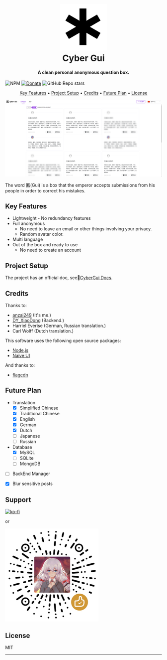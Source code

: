 
<h1 align="center">
  <br>
  <a href="https://github.com/anzai249/CyberGui/"><img src="./public/favicon.svg" alt="CyberGui" width="150"></a>
  <br>
  Cyber Gui
  <br>
</h1>

<h4 align="center">A clean personal anonymous question box.</h4>

<p align="center">

![NPM](https://img.shields.io/npm/l/naive-ui)
[![Donate](https://img.shields.io/badge/%24-Donate-ff69b4)](https://www.paypal.me/MoriTokugawa)
![GitHub Repo stars](https://img.shields.io/github/stars/anzai249/CyberGui?style=social)
</p>

<p align="center">
  <a href="#key-features">Key Features</a> •
  <a href="#project-setup">Project Setup</a> •
  <a href="#credits">Credits</a> •
  <a href="#future-plan">Future Plan</a> •
  <a href="#license">License</a>
</p>

![screenshot](./img/screenshot.png)

The word 匭(Gui) is a box that the emperor accepts submissions from his people in order to correct his mistakes.

## Key Features

* Lightweight - No redundancy features
* Full anonymous
  - No need to leave an email or other things involving your privacy.
  - Random avatar color.
* Multi language
* Out of the box and ready to use
  - No need to create an account

## Project Setup

The project has an official doc, see📄[CyberGui Docs](https://cybergui-docs.sleepingbed.top/).

## Credits

Thanks to:

- [anzai249](https://github.com/anzai249) 
(It's me.)
- [DY_XiaoDong](https://github.com/dy-xiaodong2022) 
(Backend.)
- Harriel Everise 
(German, Russian translation.)
- Carl Wolff 
(Dutch translation.)

This software uses the following open source packages:

- [Node.js](https://nodejs.org/)
- [Naive UI](https://www.naiveui.com)

And thanks to:

- [flagcdn](https://flagcdn.com)

## Future Plan

* Translation
  - [x] Simplified Chinese
  - [x] Traditional Chinese
  - [x] English
  - [x] German
  - [x] Dutch
  - [ ] Japanese
  - [ ] Russian

* Database
  - [x] MySQL
  - [ ] SQLite
  - [ ] MongoDB

- [ ] BackEnd Manager
- [x] Blur sensitive posts


## Support

[![ko-fi](https://ko-fi.com/img/githubbutton_sm.svg)](https://ko-fi.com/B0B0668ZJ)

or

<img src="./img/wechat.png" width="300px"></img>

## License

MIT

---
